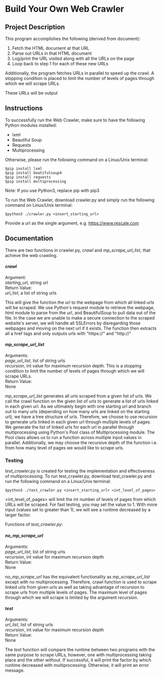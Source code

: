 # Build Your Own Web Crawler

## Project Description

This program accomplishes the following (derived from document):
 1. Fetch the HTML document at that URL
 2. Parse out URLs in that HTML document
 3. Log/print the URL visited along with all the URLs on the page
 4. Loop back to step 1 for each of these new URLs
 
 Additionally, the program fetches URLs in parallel to speed up the crawl.
 A stopping condition is placed to limit the number of levels of pages through which we will scrape URLs.
 
 These URLs will be output

## Instructions
To successfully run the Web Crawler, make sure to have the following Python modules installed:
 - lxml
 - Beautiful Soup
 - Requests
 - Multiprocessing
 
 Otherwise, please run the following command on a Linux/Unix terminal:
 ```
 $pip install lxml
 $pip install beatifulsoup4
 $pip install requests
 $pip install multiprocessing
 ```
 Note: If you use Python3, replace pip with pip3
 
 To run the Web Crawler, download crawler.py and simply run the following command on Linux/Unix terminal:
 ```
 $python3 ./crawler.py <insert_starting_url>
 ```
 Provide a url as the single argument, e.g. https://www.rescale.com
 
 ## Documentation
 There are two functions in crawler.py, *crawl* and *mp_scrape_url_list*, that achieve the web crawling.
 
 #### *crawl*
Argument: <br/>
   *starting_url*, string url<br/>
Return Value: <br/>
   *url_list*, a list of string urls 

 This will give the function the url to the webpage from which all linked urls will be scraped.
 We use Python's request module to retrieve the webpage, html module to parse from the url, and BeautifulSoup to pull data out of the file. 
 In the case we are unable to make a secure connection to the scraped website's server, we will handle all SSLErrors by disregarding those webpages and moving on the next url if it exists.
 The function then extracts all a href tags and only outputs urls with "https://" and "http://"
 
 #### *mp_scrape_url_list*
Arguments:<br/> 
   *page_url_list*, list of string urls<br/>
   *recursion*, int value for maximum recursion depth. This is a stopping condition to limit the number of levels of pages through which we will scrape URLs.<br/>
Return Value:<br/>
   None
  
*mp_scrape_url_list* generates all urls scraped from a given list of urls. We call the crawl function on the given list of urls to generate a list of urls linked in each given url. As we ultimately begin with one starting url and branch out to many urls (depending on how many urls are linked on the starting url), we have a tree structure of urls. Therefore, we choose to use recursion to generate urls linked in each given url through multiple levels of pages. We generate the list of linked urls for each url in parallel through multiprocessing using Python's Pool class of Multiprocessing module. The Pool class allows us to run a function across multiple input values in parallel. 
Additionally, we may choose the recursive depth of the function i.e. from how many level of pages we would like to scrape urls. 
    
### Testing
*test_crawler.py* is created for testing the implementation and effectiveness of multiprocessing.
To run test_crawler.py, download test_crawler.py and run the following command on a Linux/Unix terminal:
```
$python3 ./test_crawler.py <insert_starting_url> <int_level_of_pages>
```
<int_level_of_pages> will limit the int number of levels of pages from which URLs will be scraped. For fast testing, you may set the value to 1. With more input (values set to greater than 1), we will see a runtime decreased by a larger factor.

Functions of *test_crawler.py*:
#### *no_mp_scrape_url*
Arguments:<br/>
   *page_url_list*, list of string urls<br/>
   *recursion*, int value for maximum recursion depth<br/>
Return Value:<br/>
   None<br/>

*no_mp_scrape_url* has the equivalent functionality as *mp_scrape_url_list* except with no multiprocessing. Therefore, crawl function is used to scrape linked urls from given urls as well as taking advantage of recursion to scrape urls from multiple levels of pages. The maximum level of pages through which we will scrape is limited by the argument *recursion*.
 
#### *test*
Arguments:<br/>
   *url_list*, list of string urls<br/>
   *recursion*, int value for maximum recursion depth<br/>
Return Value:<br/>
   None<br/>
   
The *test* function will compare the runtime between two programs with the same purpose to scrape URLs, however, one with multiprocessing taking place and the other without. 
If successful, it will print the factor by which runtime decreased with multiprocessing. Otherwise, it will print an error message.
 
 
 
 

